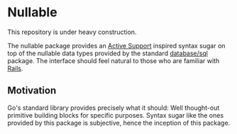 # Nullable

This repository is under heavy construction.

The nullable package provides an [Active Support](https://guides.rubyonrails.org/active_support_core_extensions.html)
inspired syntax sugar on top of the nullable data types provided by the standard
[database/sql](https://github.com/golang/go/tree/master/src/database/sql) package.
The interface should feel natural to those who are familiar with [Rails](https://github.com/rails/rails).

## Motivation

Go's standard library provides precisely what it should: Well thought-out
primitive building blocks for specific purposes. Syntax sugar like the ones
provided by this package is subjective, hence the inception of this package.